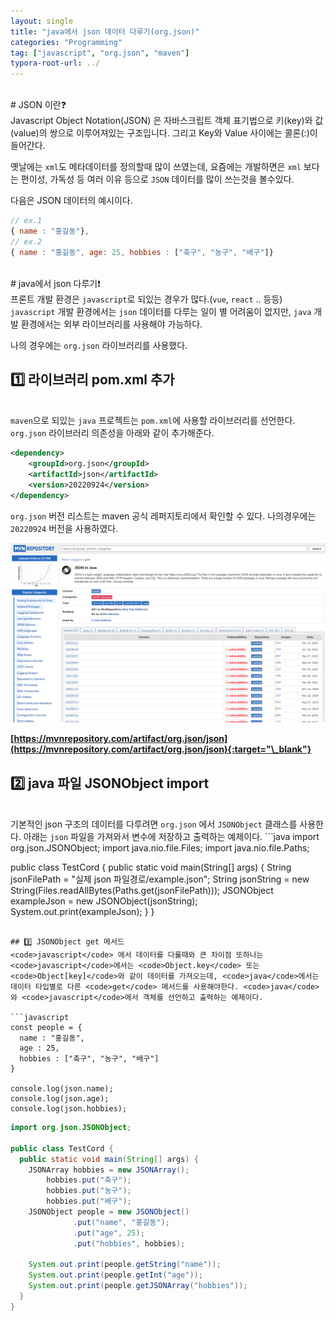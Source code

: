 ```yaml
---
layout: single
title: "java에서 json 데이터 다루기(org.json)"
categories: "Programming"
tag: ["javascript", "org.json", "maven"]
typora-root-url: ../
---
```


<br />
# JSON 이란❓
<br />
Javascript Object Notation(JSON) 은 자바스크립트 객체 표기법으로 키(key)와 값(value)의 쌍으로 이루어져있는 구조입니다.
그리고 Key와 Value 사이에는 콜론(:)이 들어간다.

옛날에는 <code>xml</code>도 메타데이터를 정의할때 많이 쓰였는데, 요즘에는 개발하면은 <code>xml</code> 보다는 편이성, 가독성 등 여러 이유 등으로 <code>JSON</code> 데이터를 많이 쓰는것을 볼수있다.

다음은 JSON 데이터의 예시이다.

```javascript
// ex.1
{ name : "홍길동"},
// ex.2
{ name : "홍길동", age: 25, hobbies : ["축구", "농구", "배구"]}
```

<br />
# java에서 json 다루기❗
<br />
프론트 개발 환경은 <code>javascript</code>로 되있는 경우가 많다.(<code>vue</code>, <code>react</code> .. 등등) <code>javascript</code> 개발 환경에서는 <code>json</code> 데이터를 다루는 일이 별 어려움이 없지만, <code>java</code> 개발 환경에서는 외부 라이브러리를 사용해야 가능하다.

나의 경우에는 <code>org.json</code> 라이브러리를 사용했다.

## 1️⃣ 라이브러리 pom.xml 추가

<br />
<code>maven</code>으로 되있는 <code>java</code> 프로젝트는 <code>pom.xml</code>에 사용할 라이브러리를 선언한다. <code>org.json</code> 라이브러리 의존성을 아래와 같이 추가해준다.

```xml
<dependency>
    <groupId>org.json</groupId>
    <artifactId>json</artifactId>
    <version>20220924</version>
</dependency>
```

<code>org.json</code> 버전 리스트는 maven 공식 레퍼지토리에서 확인할 수 있다. 나의경우에는 <code>20220924</code> 버전을 사용하였다.

<img src="/images/2024-01-31-backend-02/01.png" alt="backend-02-01" style="zoom: 50%;" />

**[https://mvnrepository.com/artifact/org.json/json](https://mvnrepository.com/artifact/org.json/json){:target="\_blank"}**

## 2️⃣ java 파일 JSONObject import

<br/>
기본적인 json 구조의 데이터를 다루려면 <code>org.json</code> 에서 <code>JSONObject</code> 클래스를 사용한다.
아래는 <code>json</code> 파일을 가져와서 변수에 저장하고 출력하는 예제이다.
```java
import org.json.JSONObject;
import java.nio.file.Files;
import java.nio.file.Paths;

public class TestCord {
public static void main(String[] args) {
String jsonFilePath = "실제 json 파일경로/example.json";
String jsonString = new String(Files.readAllBytes(Paths.get(jsonFilePath)));
JSONObject exampleJson = new JSONObject(jsonString);
System.out.print(exampleJson);
}
}

````

## 3️⃣ JSONObject get 메서드
<code>javascript</code> 에서 데이터를 다룰때와 큰 차이점 또하나는 <code>javascript</code>에서는 <code>Object.key</code> 또는 <code>Object[key]</code>와 같이 데이터를 가져오는데, <code>java</code>에서는 데이터 타입별로 다른 <code>get</code> 메서드를 사용해야한다. <code>java</code> 와 <code>javascript</code>에서 객체를 선언하고 출력하는 예제이다.

```javascript
const people = {
  name : "홍길동",
  age : 25,
  hobbies : ["축구", "농구", "배구"]
}

console.log(json.name);
console.log(json.age);
console.log(json.hobbies);
````

```java
import org.json.JSONObject;

public class TestCord {
  public static void main(String[] args) {
    JSONArray hobbies = new JSONArray();
        hobbies.put("축구");
        hobbies.put("농구");
        hobbies.put("배구");
    JSONObject people = new JSONObject()
              .put("name", "홍길동");
              .put("age", 25);
              .put("hobbies", hobbies);

    System.out.print(people.getString("name"));
    System.out.print(people.getInt("age"));
    System.out.print(people.getJSONArray("hobbies"));
  }
}
```
